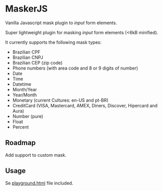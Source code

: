 # MaskerJS
Vanilla Javascript mask plugin to _input_ form elements.

Super lightweight plugin for masking _input_ form elements (<6kB minified).

It currently supports the following mask types:
* Brazilian CPF
* Brazilian CNPJ
* Brazilian CEP (zip code)
* Phone numbers (with area code and 8 or 9 digits of number)
* Date
* Time
* Datetime
* Month/Year
* Year/Month
* Monetary (current Cultures: en-US and pt-BR)
* CreditCard (VISA, Mastercard, AMEX, Diners, Discover, Hipercard and Aura)
* Number (pure)
* Float
* Percent

## Roadmap
Add support to custom mask.

## Usage
Se [playground.html](playground.html) file included.

